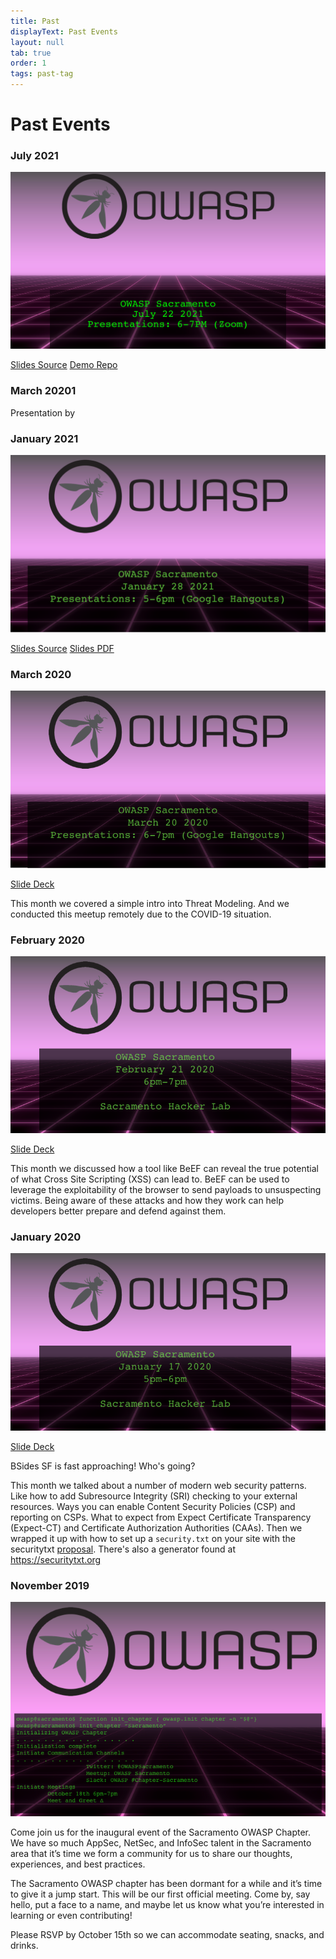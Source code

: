 ```yaml
---
title: Past
displayText: Past Events
layout: null
tab: true
order: 1
tags: past-tag
---
```


# Past Events
### July 2021
![assets/images](assets/images/July-22-2021.png)

[Slides Source](assets/slides/2021-July.pptx)
[Demo Repo](https://github.com/joubin/iac-demo)

### March 20201
Presentation by 

### January 2021
![January Meetup](assets/images/2021-jan.png)

[Slides Source](assets/slides/2021-jan.odp)
[Slides PDF](assets/slides/2021-jan.pdf)

### March 2020
![March Meetup](assets/images/mar-2020-meetup.png)

[Slide Deck](assets/slides/2020-03-Sacramento-OWASP.pptx)

This month we covered a simple intro into Threat Modeling. And we conducted this
meetup remotely due to the COVID-19 situation.

### February 2020
![February Meetup](assets/images/feb-2020-meetup.png)

[Slide Deck](assets/slides/20200221-intro-to-beef.pdf)

This month we discussed how a tool like BeEF can reveal the true potential of
what Cross Site Scripting (XSS) can lead to. BeEF can be used to leverage
the exploitability of the browser to send payloads to unsuspecting victims.
Being aware of these attacks and how they work can help developers better
prepare and defend against them.

### January 2020
![January Meetup](assets/images/jan-2020-meetup.png)

[Slide Deck](assets/slides/20200117-modern-web-security-patterns.pdf)

BSides SF is fast approaching! Who's going?

This month we talked about a number of modern web security patterns. Like how to
add Subresource Integrity (SRI) checking to your external resources. Ways you
can enable Content Security Policies (CSP) and reporting on CSPs. What to expect
from Expect Certificate Transparency (Expect-CT) and Certificate Authorization
Authorities (CAAs). Then we wrapped it up with how to set up a `security.txt` on
your site with the securitytxt [proposal][1]. There's also a generator found
at https://securitytxt.org

### November 2019
![Kick off Meetup](assets/images/kick-off-meetup.png)

Come join us for the inaugural event of the Sacramento OWASP Chapter. We have so
much AppSec, NetSec, and InfoSec talent in the Sacramento area that it’s time we
form a community for us to share our thoughts, experiences, and best practices.

The Sacramento OWASP chapter has been dormant for a while and it’s time to give
it a jump start. This will be our first official meeting. Come by, say hello,
put a face to a name, and maybe let us know what you’re interested in learning
or even contributing!

Please RSVP by October 15th so we can accommodate seating, snacks, and drinks.

[1]: https://tools.ietf.org/html/draft-foudil-securitytxt

